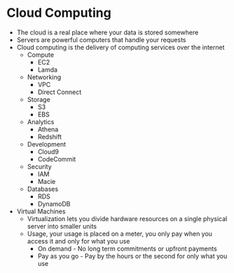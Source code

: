 # Cloud Computing
- The cloud is a real place where your data is stored somewhere
- Servers are powerful computers that handle your requests
- Cloud computing is the delivery of computing services over the internet
  - Compute 
    - EC2
    - Lamda
  - Networking
    - VPC
    - Direct Connect
  - Storage
    - S3
    - EBS
  - Analytics
    - Athena
    - Redshift
  - Development
    - Cloud9
    - CodeCommit
  - Security
    - IAM
    - Macie
  - Databases
    - RDS
    - DynamoDB
- Virtual Machines
  - Virtualization lets you divide hardware resources on a single physical server into smaller units
  - Usage, your usage is placed on a meter, you only pay when you access it and only for what you use
    - On demand - No long term commitments or upfront payments
    - Pay as you go - Pay by the hours or the second for only what you use